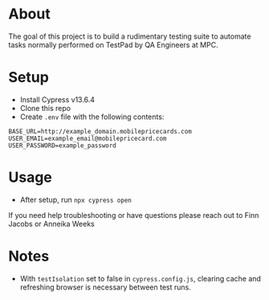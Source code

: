 # About
The goal of this project is to build a rudimentary testing suite to automate tasks normally performed on TestPad by QA Engineers at MPC. 


# Setup
- Install Cypress v13.6.4
- Clone this repo
- Create `.env` file with the following contents:
```
BASE_URL=http://example_domain.mobilepricecards.com
USER_EMAIL=example_email@mobilepricecard.com
USER_PASSWORD=example_password
```


# Usage
- After setup, run `npx cypress open`

If you need help troubleshooting or have questions please reach out to Finn Jacobs or Anneika Weeks


# Notes
- With `testIsolation` set to false in `cypress.config.js`, clearing cache and refreshing browser is necessary between test runs.